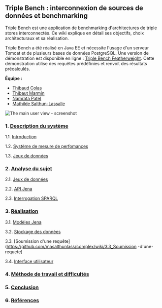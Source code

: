 ## Triple Bench : interconnexion de sources de données et benchmarking ##

Triple Bench est une application de benchmarking d'architectures de triple stores interconnectés. Ce wiki explique en détail ses objectifs, choix architecturaux et sa réalisation.

Triple Bench a été réalisé en Java EE et nécessite l'usage d'un serveur Tomcat et de plusieurs bases de données PostgreSQL. Une version de démonstration est disponible en ligne : [Triple Bench Featherweight](http://www.trgdy.com/complex). Cette démonstration utilise des requêtes prédéfinies et renvoit des résultats précalculés.

__Équipe :__

* [Thibaud Colas](https://github.com/thibweb)
* [Thibaut Marmin](https://github.com/marminthibaut)
* [Namrata Patel](https://github.com/violethaze)
* [Mathilde Salthun-Lassalle](https://github.com/masalthunlass)

![The main user view - screenshot](https://raw.github.com/wiki/masalthunlass/complex/img/triple-bench-main.png)

### 1. __[Description du système](https://github.com/masalthunlass/complex/wiki/1_Description-du-systeme)__

1.1. [Introduction](https://github.com/masalthunlass/complex/wiki/1.1_Introduction)

1.2. [Système de mesure de perfomances](https://github.com/masalthunlass/complex/wiki/1.2_Systeme-de-mesure-de-perfomances)

1.3. [Jeux de données](https://github.com/masalthunlass/complex/wiki/1.3_Jeux-de-donnees)
  
### 2. __[Analyse du sujet](https://github.com/masalthunlass/complex/wiki/2_Analyse-du-sujet)__

2.1. [Jeux de données](https://github.com/masalthunlass/complex/wiki/2.1_Jeux-de-donnees)

2.2. [API Jena](https://github.com/masalthunlass/complex/wiki/2.2_API-Jena)

2.3. [Interrogation SPARQL](https://github.com/masalthunlass/complex/wiki/2.3_Interrogation-SPARQL)
  
### 3. __[Réalisation](https://github.com/masalthunlass/complex/wiki/3_Realisation)__

3.1. [Modèles Jena](https://github.com/masalthunlass/complex/wiki/3.1_Modeles-Jena)

3.2. [Stockage des données](https://github.com/masalthunlass/complex/wiki/3.2_Stockage-des-donnees)

3.3. [Soumission d'une requête](https://github.com/masalthunlass/complex/wiki/3.3_Soumission -d'une-requete)

3.4. [Interface utilisateur](https://github.com/masalthunlass/complex/wiki/3.4_Interface-utilisateur)
  
### 4. __[Méthode de travail et difficultés](https://github.com/masalthunlass/complex/wiki/4_Methode-de-travail-et-difficultes)__
  
### 5. __[Conclusion](https://github.com/masalthunlass/complex/wiki/5_Conclusion)__

### 6. __[Références](https://github.com/masalthunlass/complex/wiki/6_References)__
